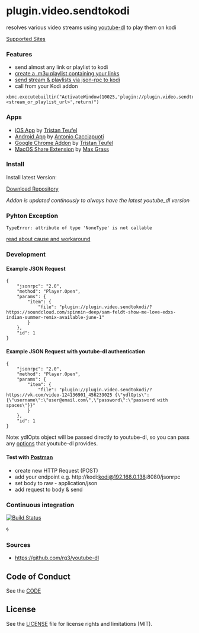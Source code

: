 # plugin.video.sendtokodi

resolves various video streams using [youtube-dl](https://github.com/rg3/youtube-dl) to play them on kodi

[Supported Sites](https://rg3.github.io/youtube-dl/supportedsites.html)

### Features

- send almost any link or playlist to kodi
- [create a .m3u playlist containing your links](https://github.com/firsttris/plugin.video.sendtokodi/blob/master/playlist-example.m3u)
- [send stream & playlists via json-rpc to kodi](#development)
- call from your Kodi addon
```
xbmc.executebuiltin("ActivateWindow(10025,'plugin://plugin.video.sendtokodi/?<stream_or_playlist_url>',return)")
```

### Apps
- [iOS App](https://itunes.apple.com/de/app/sendtokodi/id1113517603?mt=8) by [Tristan Teufel](https://github.com/firsttris)
- [Android App](https://play.google.com/store/apps/details?id=com.yantcaccia.stk) by [Antonio Cacciapuoti](https://yantcaccia.github.io/)
- [Google Chrome Addon](https://chrome.google.com/webstore/detail/sendtokodi/gbcpfpcacakaadapjcdchbdmdnfbnbaf) by [Tristan Teufel](https://github.com/firsttris)
- [MacOS Share Extension](https://github.com/maxgrass/SendToKodi/releases) by [Max Grass](https://github.com/maxgrass)
	
### Install

Install latest Version:

[Download Repository](https://github.com/firsttris/repository.sendtokodi/raw/master/repository.sendtokodi/repository.sendtokodi-0.0.1.zip)

*Addon is updated continously to always have the latest youtube_dl version*

### Pyhton Exception
```
TypeError: attribute of type 'NoneType' is not callable
```
[read about cause and workaround](https://github.com/firsttris/repository.sendtokodi/issues/1)

### Development
#### Example JSON Request
```
{
	"jsonrpc": "2.0",
	"method": "Player.Open",
	"params": {
		"item": {
			"file": "plugin://plugin.video.sendtokodi/?https://soundcloud.com/spinnin-deep/sam-feldt-show-me-love-edxs-indian-summer-remix-available-june-1"
		}
	},
	"id": 1
}
```
#### Example JSON Request with youtube-dl authentication
```
{
	"jsonrpc": "2.0",
	"method": "Player.Open",
	"params": {
		"item": {
			"file": "plugin://plugin.video.sendtokodi/?https://vk.com/video-124136901_456239025 {\"ydlOpts\":{\"username\":\"user@email.com\",\"password\":\"password with spaces\"}}"
		}
	},
	"id": 1
}
```
Note: ydlOpts object will be passed directly to youtube-dl, so you can pass any [options](https://github.com/rg3/youtube-dl#options) that youtube-dl provides.

#### Test with [Postman](https://www.getpostman.com/)

- create new HTTP Request (POST)
- add your endpoint e.g. http://kodi:kodi@192.168.0.138:8080/jsonrpc
- set body to raw - application/json
- add request to body & send

### Continuous integration

[![Build Status](https://travis-ci.org/firsttris/plugin.video.sendtokodi.svg?branch=master)](https://travis-ci.org/firsttris/plugin.video.sendtokodi) 

:cyclone:

### Sources
- https://github.com/rg3/youtube-dl

## Code of Conduct
See the [CODE](CODE_OF_CONDUCT.md)

## License
See the [LICENSE](LICENSE.md) file for license rights and limitations (MIT).
